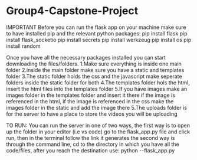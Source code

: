 # Group4-Capstone-Project
IMPORTANT
Before you can run the flask app on your machine make sure to have installed pip and the relevant python packages:
 pip install flask
 pip install flask_socketio
 pip install secrets
 pip install werkzeug
 pip install os
 pip install random
 
 Once you have all the necessary packages installed you can start downloading the files/folders.
 1.Make sure everything is inside one main folder
 2.inside the main folder make sure you have a static and templates folder
 3.The static folder holds the css and the javascript make seperate folders inside the static folder for both
 4.The templates folder hols the html, insert the html files into the templates folder
 5.If you have images make an images folder in the templates folder and insert it there if the image is referenced in the html, if the image is referenced in the css make the images folder in the static and add the image there
 5.The uploads folder is for the server to have a place to store the videos you will be uploading
 
 TO RUN:
 You can run the server in one of two ways,
 the first way is to open up the folder in your editor (i.e vs code) go to the flask_app.py file and click run, then in the terminal follow the link it generates
 the second way is through the command line, cd to the directory in which you have all the code/files, after you reach the destination use:
 python --flask_app.py
 
